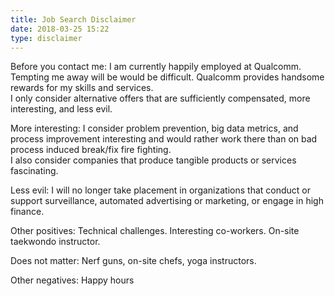 ```yaml
---
title: Job Search Disclaimer
date: 2018-03-25 15:22
type: disclaimer
---
```


Before you contact me:  I am currently happily employed at Qualcomm.  
Tempting me away will be would be difficult.  Qualcomm provides handsome rewards for my skills and services.  
I only consider alternative offers that are sufficiently compensated, more interesting, and less evil.

More interesting:  I consider problem prevention, big data metrics, and process improvement interesting and would rather work there than on bad process induced break/fix fire fighting.  
I also consider companies that produce tangible products or services fascinating.

Less evil:  I will no longer take placement in organizations that conduct or support surveillance, automated advertising or marketing, or engage in high finance.

Other positives:  Technical challenges.  Interesting co-workers.  On-site taekwondo instructor.

Does not matter:  Nerf guns, on-site chefs, yoga instructors.

Other negatives:  Happy hours
